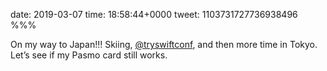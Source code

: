 date: 2019-03-07
time: 18:58:44+0000
tweet: 1103731727736938496
%%%

On my way to Japan!!! Skiing, [@tryswiftconf](https://twitter.com/tryswiftconf), and then more time in Tokyo. Let’s see if my Pasmo card still works.
